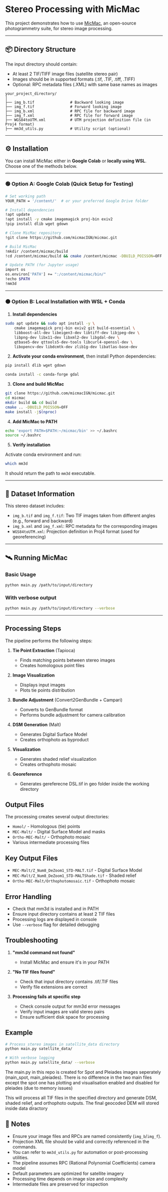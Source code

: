 
# Stereo Processing with MicMac

This project demonstrates how to use [MicMac](https://github.com/micmacIGN/micmac), an open-source photogrammetry suite, for stereo image processing.

---

## 📦 Directory Structure
The input directory should contain:
- At least 2 TIF/TIFF image files (satellite stereo pair)
- Images should be in supported formats (.tif, .TIF, .tiff, .TIFF)
- Optional: RPC metadata files (.XML) with same base names as images
```
your_project_directory/
│
├── img_b.tif                # Backward looking image
├── img_f.tif                # Forward looking image
├── img_b.xml                # RPC file for backward image
├── img_f.xml                # RPC file for forward image
├── WGS84toUTM.xml           # UTM projection definition file (in Proj4 format)
├── mm3d_utils.py            # Utility script (optional)
```

---

## ⚙️ Installation

You can install MicMac either in **Google Colab** or **locally using WSL**. Choose one of the methods below.

---

### 🟢 Option A: Google Colab (Quick Setup for Testing)

```bash
# Set working path
YOUR_PATH = '/content/'  # or your preferred Google Drive folder

# Install dependencies
!apt update
!apt install -y cmake imagemagick proj-bin exiv2
!pip install dlib wget gdown

# Clone MicMac repository
!git clone https://github.com/micmacIGN/micmac.git

# Build MicMac
!mkdir /content/micmac/build
!cd /content/micmac/build && cmake /content/micmac -DBUILD_POISSON=OFF && make install -j28

# Update PATH (for Jupyter usage)
import os
os.environ['PATH'] += ":/content/micmac/bin/"
!echo $PATH
!mm3d
```

---

### 🟠 Option B: Local Installation with WSL + Conda

1. **Install dependencies**

```bash
sudo apt update && sudo apt install -y \
    cmake imagemagick proj-bin exiv2 git build-essential \
    libboost-all-dev libeigen3-dev libtiff-dev libjpeg-dev \
    libpng-dev libx11-dev libxml2-dev libgdal-dev \
    qtbase5-dev qttools5-dev-tools libcurl4-openssl-dev \
    libopencv-dev libdcmtk-dev zlib1g-dev libatlas-base-dev
```

2. **Activate your conda environment**, then install Python dependencies:

```bash
pip install dlib wget gdown
```
```bash
conda install -c conda-forge gdal
```

3. **Clone and build MicMac**

```bash
git clone https://github.com/micmacIGN/micmac.git
cd micmac
mkdir build && cd build
cmake .. -DBUILD_POISSON=OFF
make install -j$(nproc)
```

4. **Add MicMac to PATH**

```bash
echo 'export PATH=$PATH:~/micmac/bin' >> ~/.bashrc
source ~/.bashrc
```

5. **Verify installation**

Activate conda environment and run:
```bash
which mm3d
```

It should return the path to `mm3d` executable.

---

## 📁 Dataset Information

This stereo dataset includes:

- `img_b.tif` and `img_f.tif`: Two TIF images taken from different angles (e.g., forward and backward)
- `img_b.xml` and `img_f.xml`: RPC metadata for the corresponding images
- `WGS84toUTM.xml`: Projection definition in Proj4 format (used for georeferencing)

---

## 🛰️ Running MicMac

### Basic Usage
```bash
python main.py /path/to/input/directory
```

### With verbose output
```bash
python main.py /path/to/input/directory --verbose
```

---
## Processing Steps

The pipeline performs the following steps:

1. **Tie Point Extraction** (Tapioca)
   - Finds matching points between stereo images
   - Creates homologous point files

2. **Image Visualization**
   - Displays input images
   - Plots tie points distribution

3. **Bundle Adjustment** (Convert2GenBundle + Campari)
   - Converts to GenBundle format
   - Performs bundle adjustment for camera calibration

4. **DSM Generation** (Malt)
   - Generates Digital Surface Model
   - Creates orthophoto as byproduct

5. **Visualization**
   - Generates shaded relief visualization
   - Creates orthophoto mosaic

6. **Georeference**
   - Generates gereferecne DSL.tif in geo folder inside the working directory


## Output Files

The processing creates several output directories:

- `Homol/` - Homologous (tie) points
- `MEC-Malt/` - Digital Surface Model and masks
- `Ortho-MEC-Malt/` - Orthophoto mosaic
- Various intermediate processing files

## Key Output Files

- `MEC-Malt/Z_Num8_DeZoom1_STD-MALT.tif` - Digital Surface Model
- `MEC-Malt/Z_Num8_DeZoom1_STD-MALTShade.tif` - Shaded relief
- `Ortho-MEC-Malt/Orthophotomosaic.tif` - Orthophoto mosaic

## Error Handling

- Check that mm3d is installed and in PATH
- Ensure input directory contains at least 2 TIF files
- Processing logs are displayed in console
- Use `--verbose` flag for detailed debugging

## Troubleshooting

1. **"mm3d command not found"**
   - Install MicMac and ensure it's in your PATH

2. **"No TIF files found"**
   - Check that input directory contains .tif/.TIF files
   - Verify file extensions are correct

3. **Processing fails at specific step**
   - Check console output for mm3d error messages
   - Verify input images are valid stereo pairs
   - Ensure sufficient disk space for processing

## Example

```bash
# Process stereo images in satellite_data directory
python main.py satellite_data/

# With verbose logging
python main.py satellite_data/ --verbose
```
The main.py in this repo is created for Spot and Pleiades images seperately (main_spot, main_pleiades). There is no difference in the two main files except the spot one has plotting and visualisation enabled and disabled for pleiades (due to memory issues)

This will process all TIF files in the specified directory and generate DSM, shaded relief, and orthophoto outputs. The final geocoded DEM will stored inside data diractory

## 📌 Notes

- Ensure your image files and RPCs are named consistently (`img_b`/`img_f`).
- Projection XML file should be valid and correctly referenced in the commands.
- You can refer to `mm3d_utils.py` for automation or post-processing utilities.
- The pipeline assumes RPC (Rational Polynomial Coefficients) camera model
- Default parameters are optimized for satellite imagery
- Processing time depends on image size and complexity
- Intermediate files are preserved for inspection

